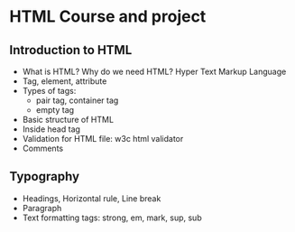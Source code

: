 # HTML Course and project

## Introduction to HTML

- What is HTML? Why do we need HTML? Hyper Text Markup Language
- Tag, element, attribute
- Types of tags:
    - pair tag, container tag
    - empty tag
- Basic structure of HTML
- Inside head tag
- Validation for HTML file: w3c html validator
- Comments

## Typography

- Headings, Horizontal rule, Line break
- Paragraph
- Text formatting tags: strong, em, mark, sup, sub